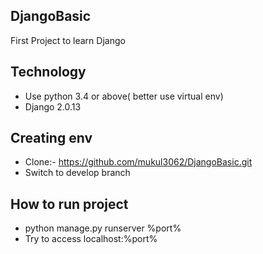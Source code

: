 DjangoBasic
-------------

First Project to learn Django

Technology
---------

* Use python 3.4 or above( better use virtual env)
* Django 2.0.13

Creating env
------------

* Clone:- https://github.com/mukul3062/DjangoBasic.git
* Switch to develop branch

How to run project
-----------------

* python manage.py runserver %port%
* Try to access localhost:%port%
